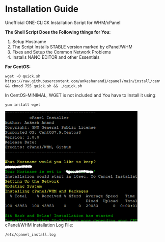 # Installation Guide
Unofficial ONE-CLICK Installation Script for WHM/cPanel

**The Shell Script Does the Following things for You:**
1. Setup Hostname
2. The Script Installs STABLE version marked by cPanel/WHM
3. Fixes and Setup the Common Network Problems
4. Installs NANO EDITOR and other Essentials

**For CentOS:**
```
wget -O quick.sh https://raw.githubusercontent.com/ankeshanand1/cpanel/main/install/centos.sh && chmod 755 quick.sh && ./quick.sh
```
In CentOS-MINIMAL, WGET is not included and You have to Install it using:
```
yum install wget
```
![Screenshot of a terminal for CentOS Version](doc/centos.png)  
cPanel/WHM Installation Log File:
```
/etc/cpanel_install.log
```
